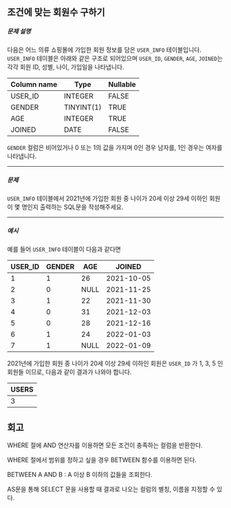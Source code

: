 ## 조건에 맞는 회원수 구하기

##### 문제 설명

다음은 어느 의류 쇼핑몰에 가입한 회원 정보를 담은 `USER_INFO` 테이블입니다. `USER_INFO` 테이블은 아래와 같은 구조로 되어있으며 `USER_ID`, `GENDER`, `AGE`, `JOINED`는 각각 회원 ID, 성별, 나이, 가입일을 나타냅니다.

| Column name | Type       | Nullable |
| ----------- | ---------- | -------- |
| USER_ID     | INTEGER    | FALSE    |
| GENDER      | TINYINT(1) | TRUE     |
| AGE         | INTEGER    | TRUE     |
| JOINED      | DATE       | FALSE    |

`GENDER` 컬럼은 비어있거나 0 또는 1의 값을 가지며 0인 경우 남자를, 1인 경우는 여자를 나타냅니다.

------

##### 문제

`USER_INFO` 테이블에서 2021년에 가입한 회원 중 나이가 20세 이상 29세 이하인 회원이 몇 명인지 출력하는 SQL문을 작성해주세요.

------

##### 예시

예를 들어 `USER_INFO` 테이블이 다음과 같다면

| USER_ID | GENDER | AGE  | JOINED     |
| ------- | ------ | ---- | ---------- |
| 1       | 1      | 26   | 2021-10-05 |
| 2       | 0      | NULL | 2021-11-25 |
| 3       | 1      | 22   | 2021-11-30 |
| 4       | 0      | 31   | 2021-12-03 |
| 5       | 0      | 28   | 2021-12-16 |
| 6       | 1      | 24   | 2022-01-03 |
| 7       | 1      | NULL | 2022-01-09 |

2021년에 가입한 회원 중 나이가 20세 이상 29세 이하인 회원은 `USER_ID` 가 1, 3, 5 인 회원들 이므로, 다음과 같이 결과가 나와야 합니다.

| USERS |
| ----- |
| 3     |

## 회고

WHERE 절에 AND 연산자를 이용하면 모든 조건이 충족하는 컬럼을 반환한다.

WHERE 절에서 범위를 정하고 싶을 경우 BETWEEN 함수를 이용하면 된다.

BETWEEN A AND B : A 이상 B 이하의 값들을 조회한다.

AS문을 통해 SELECT 문을 사용할 때 결과로 나오는 컬럼의 별칭, 이름을 지정할 수 있다.